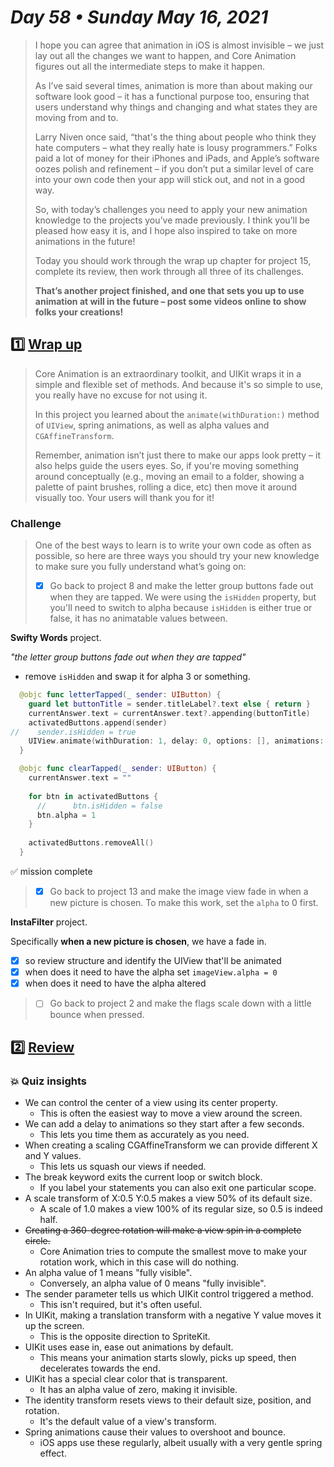 # *Day 58 • Sunday May 16, 2021*

>I hope you can agree that animation in iOS is almost invisible – we just lay out all the changes we want to happen, and Core Animation figures out all the intermediate steps to make it happen.
>
>As I’ve said several times, animation is more than about making our software look good – it has a functional purpose too, ensuring that users understand why things and changing and what states they are moving from and to.
>
>Larry Niven once said, “that's the thing about people who think they hate computers – what they really hate is lousy programmers.” Folks paid a lot of money for their iPhones and iPads, and Apple’s software oozes polish and refinement – if you don’t put a similar level of care into your own code then your app will stick out, and not in a good way.
>
>So, with today’s challenges you need to apply your new animation knowledge to the projects you’ve made previously. I think you’ll be pleased how easy it is, and I hope also inspired to take on more animations in the future!
>
>Today you should work through the wrap up chapter for project 15, complete its review, then work through all three of its challenges.
>
>**That’s another project finished, and one that sets you up to use animation at will in the future – post some videos online to show folks your creations!**

## :one:  [Wrap up](https://www.hackingwithswift.com/read/15/5/wrap-up) 

>Core Animation is an extraordinary toolkit, and UIKit wraps it in a simple and flexible set of methods. And because it's so simple to use, you really have no excuse for not using it.
>
>In this project you learned about the `animate(withDuration:)` method of `UIView`, spring animations, as well as alpha values and `CGAffineTransform`.
>
>Remember, animation isn’t just there to make our apps look pretty – it also helps guide the users eyes. So, if you're moving something around conceptually (e.g., moving an email to a folder, showing a palette of paint brushes, rolling a dice, etc) then move it around visually too. Your users will thank you for it!

### Challenge

>One of the best ways to learn is to write your own code as often as possible, so here are three ways you should try your new knowledge to make sure you fully understand what’s going on:
>
>   - [x]  Go back to project 8 and make the letter group buttons fade out when they are tapped. We were using the `isHidden` property, but you'll need to switch to alpha because `isHidden` is either true or false, it has no animatable values between.

**Swifty Words** project.

_"the letter group buttons fade out when they are tapped"_
* remove `isHidden` and swap it for alpha 3 or something.

```swift
  @objc func letterTapped(_ sender: UIButton) {
    guard let buttonTitle = sender.titleLabel?.text else { return }
    currentAnswer.text = currentAnswer.text?.appending(buttonTitle)
    activatedButtons.append(sender)
//    sender.isHidden = true
    UIView.animate(withDuration: 1, delay: 0, options: [], animations: { sender.alpha = 0.1 })
  }

  @objc func clearTapped(_ sender: UIButton) {
    currentAnswer.text = ""
    
    for btn in activatedButtons {
      //      btn.isHidden = false
      btn.alpha = 1
    }
    
    activatedButtons.removeAll()
  }
```

:white_check_mark: mission complete

>   - [x]  Go back to project 13 and make the image view fade in when a new picture is chosen. To make this work, set the `alpha` to 0 first.

**InstaFilter** project.

Specifically **when a new picture is chosen**, we have a fade in.
  - [x]  so review structure and identify the UIView that'll be animated
  - [x]  when does it need to have the alpha set `imageView.alpha = 0`
  - [x]  when does it need to have the alpha altered

>   - [ ]  Go back to project 2 and make the flags scale down with a little bounce when pressed.

## :two:  [Review](https://www.hackingwithswift.com/review/hws/project-15-animation) 

### :boom: Quiz insights
* We can control the center of a view using its center property.
  * This is often the easiest way to move a view around the screen.
* We can add a delay to animations so they start after a few seconds.
  * This lets you time them as accurately as you need.
* When creating a scaling CGAffineTransform we can provide different X and Y values.
  * This lets us squash our views if needed.
* The break keyword exits the current loop or switch block.
  * If you label your statements you can also exit one particular scope.
* A scale transform of X:0.5 Y:0.5 makes a view 50% of its default size.
  * A scale of 1.0 makes a view 100% of its regular size, so 0.5 is indeed half.
* ~~Creating a 360-degree rotation will make a view spin in a complete circle.~~
  * Core Animation tries to compute the smallest move to make your rotation work, which in this case will do nothing.
* An alpha value of 1 means "fully visible".
  * Conversely, an alpha value of 0 means "fully invisible".
* The sender parameter tells us which UIKit control triggered a method.
  * This isn't required, but it's often useful.
* In UIKit, making a translation transform with a negative Y value moves it up the screen.
  * This is the opposite direction to SpriteKit.
* UIKit uses ease in, ease out animations by default.
  * This means your animation starts slowly, picks up speed, then decelerates towards the end.
* UIKit has a special clear color that is transparent.
  * It has an alpha value of zero, making it invisible.
* The identity transform resets views to their default size, position, and rotation.
  * It's the default value of a view's transform.
* Spring animations cause their values to overshoot and bounce.
  * iOS apps use these regularly, albeit usually with a very gentle spring effect.